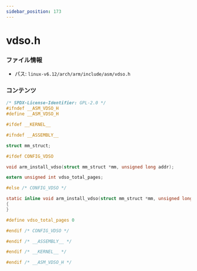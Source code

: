 ```yaml
---
sidebar_position: 173
---
```

# vdso.h

### ファイル情報

- パス: `linux-v6.12/arch/arm/include/asm/vdso.h`

### コンテンツ

```h
/* SPDX-License-Identifier: GPL-2.0 */
#ifndef __ASM_VDSO_H
#define __ASM_VDSO_H

#ifdef __KERNEL__

#ifndef __ASSEMBLY__

struct mm_struct;

#ifdef CONFIG_VDSO

void arm_install_vdso(struct mm_struct *mm, unsigned long addr);

extern unsigned int vdso_total_pages;

#else /* CONFIG_VDSO */

static inline void arm_install_vdso(struct mm_struct *mm, unsigned long addr)
{
}

#define vdso_total_pages 0

#endif /* CONFIG_VDSO */

#endif /* __ASSEMBLY__ */

#endif /* __KERNEL__ */

#endif /* __ASM_VDSO_H */

```

